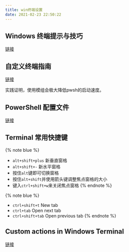```yaml
---
title: win终端设置
date: 2021-02-23 22:50:22
---
```

## Windows 终端提示与技巧
[链接](https://docs.microsoft.com/zh-cn/windows/terminal/tips-and-tricks)

## 自定义终端指南
[链接](https://docs.microsoft.com/zh-cn/windows/terminal/custom-terminal-gallery/custom-schemes)

实践证明，使用模组会极大降低pwsh的启动速度。

## PowerShell 配置文件
[链接](https://docs.microsoft.com/zh-cn/powershell/module/microsoft.powershell.core/about/about_profiles?view=powershell-7.1)

## Terminal 常用快捷键
{% note blue %}
- `alt+shift+plus` 新垂直窗格
- `alt+shift+-` 新水平窗格
- 按住`alt`键即可切换窗格
- 按住`alt+shift`并使用箭头键调整焦点窗格的大小
- 键入`ctrl+shift+w`来关闭焦点窗格
{% endnote %}

{% note blue %}
- `ctrl+shift+t` New tab
- `ctrl+tab` Open next tab
- `ctrl+shift+tab` Open previous tab
{% endnote %}

## Custom actions in Windows Terminal
[链接](https://docs.microsoft.com/zh-cn/windows/terminal/customize-settings/actions)